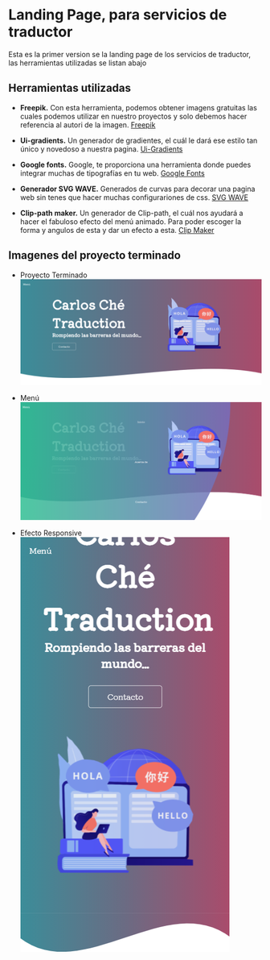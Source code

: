 # Landing Page, para servicios de traductor
Esta es la primer version se la landing page de los servicios de traductor, las herramientas utilizadas se listan abajo

## Herramientas utilizadas
* **Freepik.**
    Con esta herramienta, podemos obtener imagens gratuitas las cuales podemos utilizar en nuestro proyectos y solo debemos hacer referencia al autori de la imagen. [Freepik](https://www.freepik.com/ "Freepik")

* **Ui-gradients.** Un generador de gradientes, el cuál le dará ese estilo tan único y novedoso a nuestra pagina. [Ui-Gradients](https://uigradients.com/ "UIGRADIENTS")

* **Google fonts.**
Google, te proporciona una herramienta donde puedes integrar muchas de tipografías en tu web. [Google Fonts](https://fonts.google.com/ "GoogleFonts")

* **Generador SVG WAVE.**
Generados de curvas para decorar una pagina web sin tenes que hacer muchas configurariones de css. [SVG WAVE](https://smooth.ie/blogs/news/svg-wavey-transitions-between-sections "SVGWAVE")

* **Clip-path maker.**
Un generador de Clip-path, el cuál nos ayudará a hacer el fabuloso efecto del menú animado. Para poder escoger la forma y angulos de esta y dar un efecto a esta. [Clip Maker](https://bennettfeely.com/clippy/ "CLIP MAKER")


## Imagenes del proyecto terminado
* Proyecto Terminado
![Landing](img/Full.png "Landing Grande")

* Menú
![Landing](img/Menu.png "Landing Grande")

* Efecto Responsive
![Landing](img/Responsive.png "Landing Grande")



